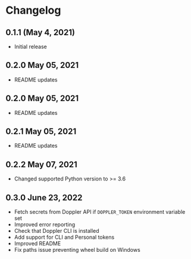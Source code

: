 # Changelog

## 0.1.1 (May 4, 2021)

- Initial release

## 0.2.0 May 05, 2021

- README updates

## 0.2.0 May 05, 2021

- README updates

## 0.2.1 May 05, 2021

- README updates

## 0.2.2 May 07, 2021

- Changed supported Python version to >= 3.6

## 0.3.0 June 23, 2022

- Fetch secrets from Doppler API if `DOPPLER_TOKEN` environment variable set
- Improved error reporting
- Check that Doppler CLI is installed
- Add support for CLI and Personal tokens
- Improved README
- Fix paths issue preventing wheel build on Windows